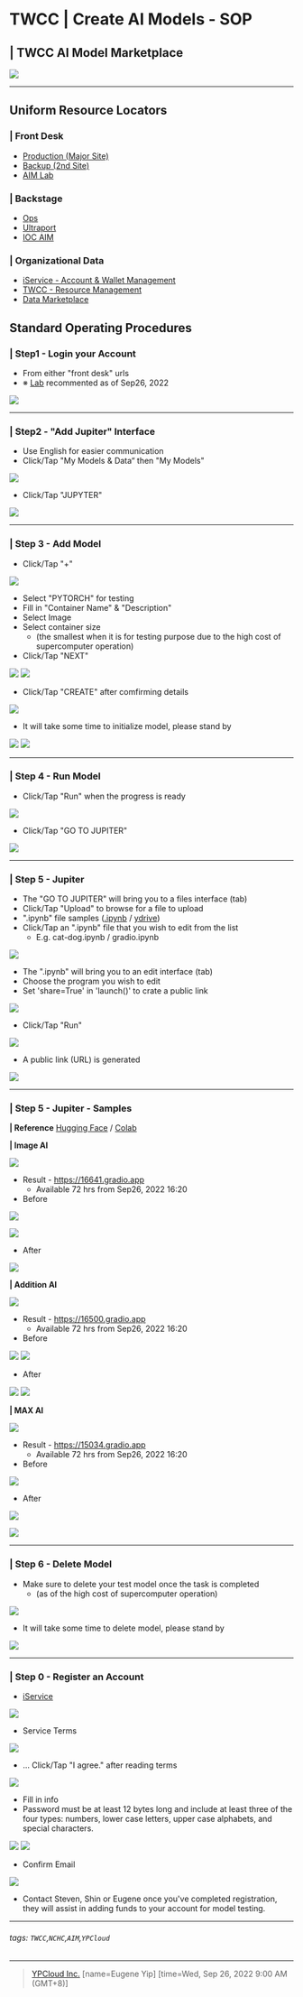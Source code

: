 # **TWCC** | Create AI Models - SOP
## **| TWCC AI Model Marketplace**

[![](https://i.imgur.com/99b5rgK.png)](https://aimlab.nchc.org.tw/)

---

## Uniform Resource Locators
### | Front Desk
- [Production (Major Site)](https://ai-market.nchc.org.tw/)
- [Backup (2nd Site)](https://aim.nchc.org.tw/)
- [AIM Lab](https://aimlab.nchc.org.tw/)
### | Backstage
- [Ops](https://aimops.nchc.org.tw/)
- [Ultraport](https://aimops.nchc.org.tw/ultraport/)
- [IOC AIM](https://iocaim.ypcloud.com)
### | Organizational Data
- [iService - Account & Wallet Management](https://iservice.nchc.org.tw/)
- [TWCC - Resource Management](https://www.twcc.ai/)
- [Data Marketplace](https://scidm.nchc.org.tw/)

## Standard Operating Procedures

### | Step1 - Login your Account
- From either "front desk" urls 
- ※ [Lab](https://aimlab.nchc.org.tw/) recommented as of Sep26, 2022

[![](https://i.imgur.com/gP2dhc4.jpg)](https://aimlab.nchc.org.tw/)


---
### | Step2 - "Add Jupiter" Interface
- Use English for easier communication
- Click/Tap "My Models & Data“ then "My Models"

[![](https://i.imgur.com/rxCZTDL.png)](https://aimlab.nchc.org.tw/)

- Click/Tap "JUPYTER"

[![](https://i.imgur.com/hw5yToP.png)](https://aimlab.nchc.org.tw/)

---
### | Step 3 - Add Model
- Click/Tap "+"

[![](https://i.imgur.com/afGWrRJ.png)](https://aimlab.nchc.org.tw/)

- Select "PYTORCH" for testing
- Fill in "Container Name" & "Description"
- Select Image
- Select container size 
  - (the smallest when it is for testing purpose due to the high cost of supercomputer operation)
- Click/Tap "NEXT"

[![](https://i.imgur.com/guCmb3e.png)](https://aimlab.nchc.org.tw/)
[![](https://i.imgur.com/btLy4dk.png)](https://aimlab.nchc.org.tw/)

- Click/Tap "CREATE" after comfirming details

[![](https://i.imgur.com/oBOQY1J.png)](https://aimlab.nchc.org.tw/)

- It will take some time to initialize model, please stand by

[![](https://i.imgur.com/uLghn5N.png)](https://aimlab.nchc.org.tw/)
[![](https://i.imgur.com/tzQBK5v.png)](https://aimlab.nchc.org.tw/)

---
### | Step 4 - Run Model
- Click/Tap "Run" when the progress is ready

[![](https://i.imgur.com/oRPNAMG.png)](https://aimlab.nchc.org.tw/)

- Click/Tap "GO TO JUPITER"

[![](https://i.imgur.com/YbWqTpd.png)](https://aimlab.nchc.org.tw/)


---
### | Step 5 - Jupiter
- The "GO TO JUPITER" will bring you to a files interface (tab)
- Click/Tap "Upload" to browse for a file to upload
- ".ipynb" file samples ([.ipynb](tree/main/.ipynb) / [ydrive](https://drive.google.com/drive/folders/1KL595j6J_iyt7mIvMhpKM7HqutRXjqwA?usp=sharing))
- Click/Tap an ".ipynb" file that you wish to edit from the list
  - E.g. cat-dog.ipynb / gradio.ipynb

[![](https://i.imgur.com/Jga4o9b.png)](https://aimlab.nchc.org.tw/)

- The ".ipynb" will bring you to an edit interface (tab)
- Choose the program you wish to edit
- Set 'share=True' in 'launch()' to crate a public link

[![](https://i.imgur.com/qV8dDrD.png)](https://aimlab.nchc.org.tw/)

- Click/Tap "Run" 

[![](https://i.imgur.com/37xsJzV.png)](https://aimlab.nchc.org.tw/)

- A public link (URL) is generated

[![](https://i.imgur.com/Z2aErG4.jpg)](https://aimlab.nchc.org.tw/)

---
### | Step 5 - Jupiter - Samples

**| Reference**
[Hugging Face](https://huggingface.co/spaces/rkoushikroy2/portrait_photo_generator/blob/main/gradio.ipynb) / [Colab](https://colab.research.google.com/)

**| Image AI**

![](https://i.imgur.com/j2HzAwM.jpg)

- Result - https://16641.gradio.app
  - Available 72 hrs from Sep26, 2022 16:20
- Before

![](https://i.imgur.com/M3S6H3D.jpg)

![](https://i.imgur.com/Ad6fGSb.jpg)

- After

![](https://i.imgur.com/Bcvo3v2.jpg)

**| Addition AI**

![](https://i.imgur.com/BnMiwk2.jpg)

- Result - https://16500.gradio.app
  - Available 72 hrs from Sep26, 2022 16:20
- Before 

![](https://i.imgur.com/dW3XqLd.jpg)
![](https://i.imgur.com/lyeyAP1.jpg)

- After

![](https://i.imgur.com/5j62iCu.jpg)
![](https://i.imgur.com/Jvxue7q.jpg)


**| MAX AI**

![](https://i.imgur.com/S4b3qyw.jpg)

- Result - https://15034.gradio.app
  - Available 72 hrs from Sep26, 2022 16:20
- Before

![](https://i.imgur.com/tndySui.jpg)

- After

![](https://i.imgur.com/vOMV1D1.jpg)

![](https://i.imgur.com/W0lroPr.jpg)

---
### | Step 6 - Delete Model
- Make sure to delete your test model once the task is completed
   - (as of the high cost of supercomputer operation)

![](https://i.imgur.com/Zf079Bg.png)

- It will take some time to delete model, please stand by

![](https://i.imgur.com/rbBDMkL.png)

---
### | Step 0 - Register an Account
- [iService](https://iservice.nchc.org.tw/)

![](https://i.imgur.com/ACgzUUD.png)

- Service Terms

![](https://i.imgur.com/xSGEtzy.png)

- ... Click/Tap "I agree." after reading terms

![](https://i.imgur.com/H80tCuU.png)

- Fill in info
- Password must be at least 12 bytes long and include at least three of the four types: numbers, lower case letters, upper case alphabets, and special characters.

![](https://i.imgur.com/NOoPksE.png)
![](https://i.imgur.com/dE9Jiep.png)

- Confirm Email

![](https://i.imgur.com/W9R0Ue6.png)

- Contact Steven, Shin or Eugene once you've completed registration, they will assist in adding funds to your account for model testing.

---
###### tags: `TWCC`,`NCHC`,`AIM`,`YPCloud` 
---
> [YPCloud Inc.](https://www.ypcloud.com)
> [name=Eugene Yip]
> [time=Wed, Sep 26, 2022 9:00 AM (GMT+8)]
